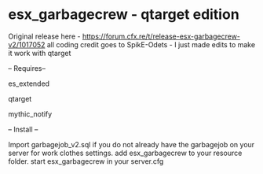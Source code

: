 # esx_garbagecrew - qtarget edition
Original release here - https://forum.cfx.re/t/release-esx-garbagecrew-v2/1017052
all coding credit goes to SpikE-Odets - I just made edits to make it work with qtarget



– Requires–

es_extended

qtarget

mythic_notify

– Install –

Import garbagejob_v2.sql if you do not already have the garbagejob on your server for work clothes settings. add esx_garbagecrew to your resource folder. start esx_garbagecrew in your server.cfg
